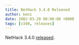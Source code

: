 ```yaml
---
title: NetHack 3.4.0 Released
author: keni
date: 2002-03-20 00:00:00 +0000
tags: [v340, releases]
---
```

NetHack 3.4.0 [released][version-340].

[version-340]: #TODO
